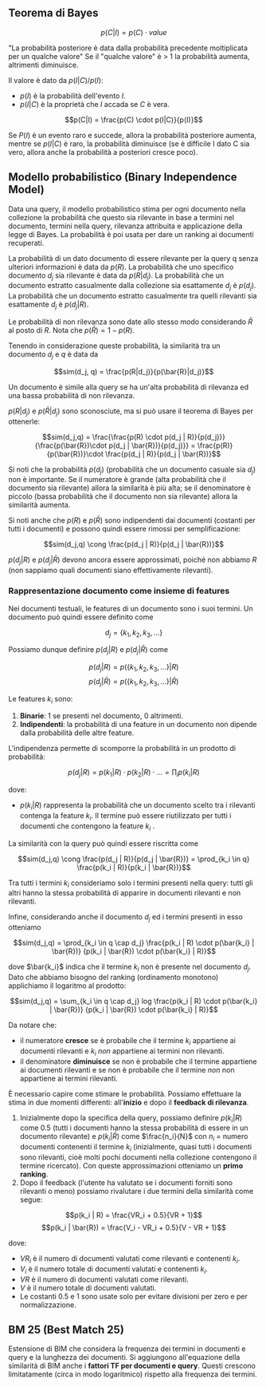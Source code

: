 ## Teorema di Bayes

$$p(C|I) = p(C) \cdot value $$

"La probabilità posteriore è data dalla probabilità precedente moltiplicata per un qualche valore"
Se il "qualche valore" è > 1 la probabilità aumenta, altrimenti diminuisce.

Il valore è dato da $p(I|C) / p(I)$: 
- $p(I)$ è la probabilità dell'evento $I$.
- $p(I|C)$ è la proprietà che $I$ accada se $C$ è vera.

$$p(C|I) = \frac{p(C) \cdot p(I|C)}{p(I)}$$

Se $P(I)$ è un evento raro e succede, allora la probabilità posteriore aumenta, mentre se $p(I|C)$ è raro, la probabilità diminuisce (se è difficile I dato C sia vero, allora anche la probabilità a posteriori cresce poco).

## Modello probabilistico (Binary Independence Model)
Data una query, il modello probabilistico stima per ogni documento nella collezione la probabilità che questo sia rilevante in base a termini nel documento, termini nella query, rilevanza attribuita e applicazione della legge di Bayes.
La probabilità è poi usata per dare un ranking ai documenti recuperati.

La probabilità di un dato documento di essere rilevante per la query q senza ulteriori informazioni è data da $p(R)$.
La probabilità che uno specifico documento $d_j$ sia rilevante è data da $p(R | d_j)$.
La probabilità che un documento estratto casualmente dalla collezione sia esattamente $d_j$ è $p(d_j)$.
La probabilità che un documento estratto casualmente tra quelli rilevanti sia esattamente $d_j$ è $p(d_j | R)$.

Le probabilità di non rilevanza sono date allo stesso modo considerando $\bar{R}$ al posto di $R$. Nota che $p(\bar{R}) = 1 - p(R)$.

Tenendo in considerazione queste probabilità, la similarità tra un documento $d_j$ e $q$ è data da

$$sim(d_j, q) = \frac{p(R|d_j)}{p(\bar{R}|d_j)}$$

Un documento è simile alla query se ha un'alta probabilità di rilevanza ed una bassa probabilità di non rilevanza.

$p(R|d_j)$ e $p(\bar{R}|d_j)$ sono sconosciute, ma si può usare il teorema di Bayes per ottenerle:

$$sim(d_j,q) 
= \frac{\frac{p(R) \cdot p(d_j | R)}{p(d_j)}}{\frac{p(\bar{R})\cdot p(d_j | \bar{R})}{p(d_j)}} 
= \frac{p(R)}{p(\bar{R})}\cdot \frac{p(d_j | R)}{p(d_j | \bar{R})}$$ 

Si noti che la probabilità $p(d_j)$ (probabilità che un documento casuale sia $d_j$) non è importante.
Se il numeratore è grande (alta probabilità che il documento sia rilevante) allora la similarità è più alta; se il denominatore è piccolo (bassa probabilità che il documento non sia rilevante) allora la similarità aumenta.

Si noti anche che $p(R)$ e $p(\bar{R})$ sono indipendenti dai documenti (costanti per tutti i documenti) e possono quindi essere rimossi per semplificazione:

$$sim(d_j,q) \cong \frac{p(d_j | R)}{p(d_j | \bar{R})}$$ 

$p(d_j | R)$ e $p(d_j | \bar{R})$ devono ancora essere approssimati, poiché non abbiamo $R$ (non sappiamo quali documenti siano effettivamente rilevanti).

### Rappresentazione documento come insieme di features
Nei documenti testuali, le features di un documento sono i suoi termini. Un documento può quindi essere definito come 

$$d_j = \{k_1, k_2, k_3, \dots\}$$

Possiamo dunque definire $p(d_j | R)$ e $p(d_j | \bar{R})$ come

$$p(d_j | R) = p(\{k_1, k_2, k_3, \dots\} | R)$$
$$p(d_j | \bar{R}) = p(\{k_1, k_2, k_3, \dots\} | \bar{R})$$

Le features $k_i$ sono:
1. **Binarie**: 1 se presenti nel documento, 0 altrimenti.
2. **Indipendenti**: la probabilità di una feature in un documento non dipende dalla probabilità delle altre feature.

L'indipendenza permette di scomporre la probabilità in un prodotto di probabilità:

$$p(d_j | R) = p(k_1 | R) \cdot p(k_2 | R) \cdot \dots = \prod_i p(k_i | R)$$

dove: 
- $p(k_i | R)$ rappresenta la probabilità che un documento scelto tra i rilevanti contenga la feature $k_i$. Il termine può essere riutilizzato per tutti i documenti che contengono la feature $k_i$ .

La similarità con la query può quindi essere riscritta come 

$$sim(d_j,q) \cong \frac{p(d_j | R)}{p(d_j | \bar{R})} 
= \prod_{k_i \in q} \frac{p(k_i | R)}{p(k_i | \bar{R})}$$ 

Tra tutti i termini $k_i$ consideriamo solo i termini presenti nella query: tutti gli altri hanno la stessa probabilità di apparire in documenti rilevanti e non rilevanti.

Infine, considerando anche il documento $d_j$ ed i termini presenti in esso otteniamo

$$sim(d_j,q) = \prod_{k_i \in q \cap d_j} \frac{p(k_i | R) \cdot p(\bar{k_i} | \bar{R})}
{p(k_i | \bar{R}) \cdot p(\bar{k_i} | R)}$$ 

dove $\bar{k_i}$ indica che il termine $k_i$ non è presente nel documento $d_j$.
Dato che abbiamo bisogno del ranking (ordinamento monotono) applichiamo il logaritmo al prodotto:

$$sim(d_j,q) = \sum_{k_i \in q \cap d_j} log \frac{p(k_i | R) \cdot p(\bar{k_i} | \bar{R})}
{p(k_i | \bar{R}) \cdot p(\bar{k_i} | R)}$$ 

Da notare che:
- il numeratore **cresce** se è probabile che il termine $k_i$  appartiene ai documenti rilevanti e $k_i$ *non* appartiene ai termini non rilevanti.
- il denominatore **diminuisce** se non è probabile che il termine appartiene ai documenti rilevanti e se non è probabile che il termine *non* non appartiene ai termini rilevanti.

È necessario capire come stimare le probabilità. Possiamo effettuare la stima in due momenti differenti: all'**inizio** e dopo il **feedback di rilevanza**.

1. Inizialmente dopo la specifica della query, possiamo definire $p(k_i | R)$ come $0.5$ (tutti i documenti hanno la stessa probabilità di essere in un documento rilevante) e $p(k_i | \bar{R})$ come $\frac{n_i}{N}$ con $n_i$ = numero documenti contenenti il termine $k_i$ (inizialmente, quasi tutti i documenti sono rilevanti, cioè molti pochi documenti nella collezione contengono il termine ricercato). Con queste approssimazioni otteniamo un **primo ranking**.
2. Dopo il feedback (l'utente ha valutato se i documenti forniti sono rilevanti o meno) possiamo rivalutare i due termini della similarità come segue:

$$p(k_i | R) = \frac{VR_i + 0.5}{VR + 1}$$
$$p(k_i | \bar{R}) = \frac{V_i - VR_i + 0.5}{V - VR + 1}$$

dove: 
- $VR_i$ è il numero di documenti valutati come rilevanti e contenenti  $k_i$.
- $V_i$ è il numero totale di documenti valutati e contenenti  $k_i$.
- $VR$ è il numero di documenti valutati come rilevanti.
- $V$ è il numero totale di documenti valutati.
- Le costanti $0.5$ e $1$ sono usate solo per evitare divisioni per zero e per normalizzazione.

## BM 25 (Best Match 25)

Estensione di BIM che considera la frequenza dei termini in documenti e query e la lunghezza dei documenti. 
Si aggiungono all'equazione della similarità di BIM anche i **fattori TF per documenti e query**. Questi crescono limitatamente (circa in modo logaritmico) rispetto alla frequenza dei termini.